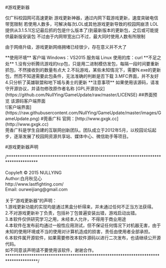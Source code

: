 #游戏更新器
<p>    
仅广科校园网可高速更新
游戏更新神器，通过内网下载游戏更新，速度突破电信带宽限制
若使用人数多，可解决每次LOL或其他游戏更新导致的校园网崩溃
LOL提供从3.1.5.1(忘记最后抓的包是什么版本了)到最新版本的更新包，之后或可能提供最新版安装包
不过由于内网带宽出口不过，最大同时使用人数有所限制

由于网络升级，游戏更新网络拥堵已经很少，存在意义并不大了
</p>
**使用环境**
	客户端 Windows：VS2015
	服务端 Linux
	使用的库：curl
**不足之处**
	1.没有分析腾讯游戏的tcp包，只是用二进制模仿发包，每隔一段时间要重新抓包，不然接收到的数量有点大
	2.不玩游戏，某些未知情况下，需要N.exe的更新包，然而不知道需要此包条件，无法准确的判断是否下载
	3.MFC界面，并不友好
	4.只分析了英雄联盟和地下城与勇士的更新
**注意事项**
如果使用该源码，请准守开源协议，并请勿修改原作者名称
[GPL开源协议](https://github.com/NullYing/GameUpdate/raw/master/LICENSE)
##界面预览
该源码客户端界面<br />
![客户端界面](https://raw.githubusercontent.com/NullYing/GameUpdate/master/images/GameUpdate.png)
#莞香广科
官网：[http://www.gxgk.cc](http://www.gxgk.cc)<br />
		莞香广科是学生自建的互联网创新团队。团队成立于2012年5月，以校园论坛起步，逐渐发展了校园网资源共享站、媒体中心、微信助手等项目。

#游戏更新器声明
<p>
	/**************************************************************************************<br />
	<br />
	Copyleft © 2015 NULLYING<br />
	Author:白月秋见心<br />
	http://www.lastfighting.com/<br />
	Email: ourweijiang@gmail.com<br />
	<br />
	关于“游戏更新器”的声明：<br />
	1.游戏更新功能的实现均是通过黑盒分析得来，并未通过任何不正当方法获得。<br />
	2.不对游戏更新补丁负责，包括补丁包普遍安装出错，游戏启动出错。<br />
	3.本软件仅供研究学习之用，未经本人允许，不得用于商业用途<br />
	4.本软件在发布前均通过一般性应用测试，但不保证任何情况下对机器无害，由于未知的使用环境或不当的使用对计算机造成的损害，责任由使用者全部承担。<br />
	6.本软件属开源软件，如果需要修改本软件源码以进行二次发布，也请继续公开源代码。<br />
    如不同意该声明请不要使用该软件，谢谢合作。<br />
	**************************************************************************************/<br />
</p>
